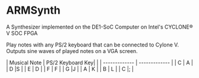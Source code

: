 # ARMSynth
A Synthesizer implemented on the DE1-SoC Computer on Intel's CYCLONE® V SOC FPGA

Play notes with any PS/2 keyboard that can be connected to Cylone V.
Outputs sine waves of played notes on a VGA screen.


| Musical Note  | PS/2 Keyboard Key|          |
| ------------- | ------------- |
| C             | A |
| D             |S  |
| E             | D |
| F             | F  |
| G             |J  |
| A             | K |
| B             | L  |
| C             |;  |
